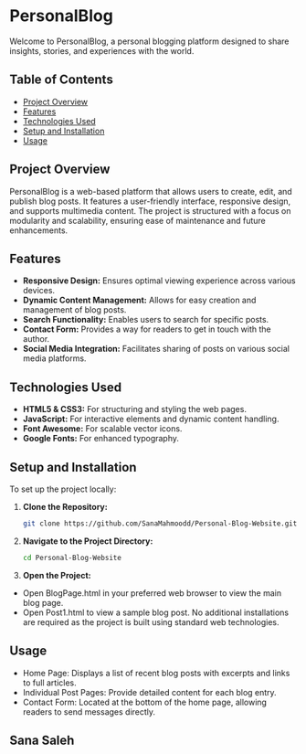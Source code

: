 # PersonalBlog

Welcome to PersonalBlog, a personal blogging platform designed to share insights, stories, and experiences with the world.

## Table of Contents

- [Project Overview](#project-overview)
- [Features](#features)
- [Technologies Used](#technologies-used)
- [Setup and Installation](#setup-and-installation)
- [Usage](#usage)


## Project Overview

PersonalBlog is a web-based platform that allows users to create, edit, and publish blog posts. It features a user-friendly interface, responsive design, and supports multimedia content. The project is structured with a focus on modularity and scalability, ensuring ease of maintenance and future enhancements.

## Features

- **Responsive Design:** Ensures optimal viewing experience across various devices.
- **Dynamic Content Management:** Allows for easy creation and management of blog posts.
- **Search Functionality:** Enables users to search for specific posts.
- **Contact Form:** Provides a way for readers to get in touch with the author.
- **Social Media Integration:** Facilitates sharing of posts on various social media platforms.

## Technologies Used

- **HTML5 & CSS3:** For structuring and styling the web pages.
- **JavaScript:** For interactive elements and dynamic content handling.
- **Font Awesome:** For scalable vector icons.
- **Google Fonts:** For enhanced typography.

## Setup and Installation

To set up the project locally:

1. **Clone the Repository:**
   ```bash
   git clone https://github.com/SanaMahmoodd/Personal-Blog-Website.git

2. **Navigate to the Project Directory:**
   ```bash
   cd Personal-Blog-Website

3. **Open the Project:**
- Open BlogPage.html in your preferred web browser to view the main blog page.
- Open Post1.html to view a sample blog post.
No additional installations are required as the project is built using standard web technologies.

## Usage 
- Home Page: Displays a list of recent blog posts with excerpts and links to full articles.
- Individual Post Pages: Provide detailed content for each blog entry.
- Contact Form: Located at the bottom of the home page, allowing readers to send messages directly.

## Sana Saleh